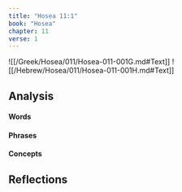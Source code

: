 ```yaml
---
title: "Hosea 11:1"
book: "Hosea"
chapter: 11
verse: 1
---
```

![[/Greek/Hosea/011/Hosea-011-001G.md#Text]]
![[/Hebrew/Hosea/011/Hosea-011-001H.md#Text]]

## Analysis

#### Words

#### Phrases

#### Concepts

## Reflections
